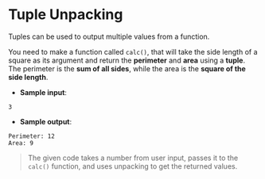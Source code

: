 # Tuple Unpacking

Tuples can be used to output multiple values from a function.

You need to make a function called `calc()`, that will take the side length of a square as its argument and return the **perimeter** and **area** using a **tuple**. The perimeter is the **sum of all sides**, while the area is the **square of the side length**.

- **Sample input**:  
```
3
```

- **Sample output**:  
```
Perimeter: 12
Area: 9
```

>The given code takes a number from user input, passes it to the `calc()` function, and uses unpacking to get the returned values.